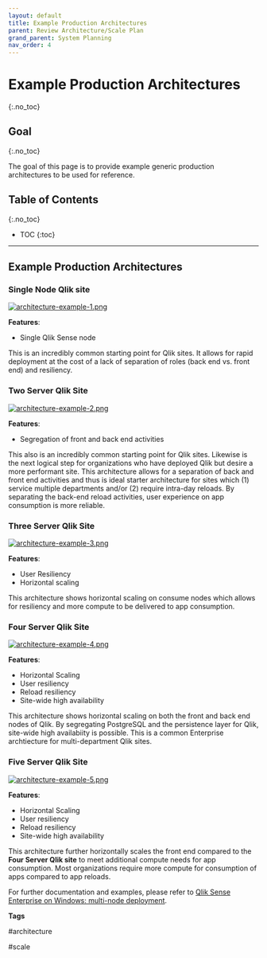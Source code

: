 ```yaml
---
layout: default
title: Example Production Architectures
parent: Review Architecture/Scale Plan
grand_parent: System Planning
nav_order: 4
---
```


# Example Production Architectures
{:.no_toc}

## Goal
{:.no_toc}

The goal of this page is to provide example generic production architectures to be used for reference.

## Table of Contents
{:.no_toc}

* TOC
{:toc}

-------------------------

## Example Production Architectures

### Single Node Qlik site

[![architecture-example-1.png](images/architecture-example-1.png)](https://raw.githubusercontent.com/eapowertools/qs-admin-playbook/master/docs/system_planning/review_architecture_scale_plan/images/architecture-example-1.png)

**Features**:
- Single Qlik Sense node

This is an incredibly common starting point for Qlik sites. It allows for rapid deployment at the cost of a lack of separation of roles (back end vs. front end) and resiliency.

### Two Server Qlik Site

[![architecture-example-2.png](images/architecture-example-2.png)](https://raw.githubusercontent.com/eapowertools/qs-admin-playbook/master/docs/system_planning/review_architecture_scale_plan/images/architecture-example-2.png)

**Features**:
- Segregation of front and back end activities

This also is an incredibly common starting point for Qlik sites. Likewise is the next logical step for organizations who have deployed Qlik but desire a more performant site. This architecture allows for a separation of back and front end activities and thus is ideal starter architecture for sites which (1) service multiple departments and/or (2) require intra-day reloads. By separating the back-end reload activities, user experience on app consumption is more reliable.

### Three Server Qlik Site

[![architecture-example-3.png](images/architecture-example-3.png)](https://raw.githubusercontent.com/eapowertools/qs-admin-playbook/master/docs/system_planning/review_architecture_scale_plan/images/architecture-example-3.png)

**Features**:
- User Resiliency
- Horizontal scaling

This architecture shows horizontal scaling on consume nodes which allows for resiliency and more compute to be delivered to app consumption.

### Four Server Qlik Site

[![architecture-example-4.png](images/architecture-example-4.png)](https://raw.githubusercontent.com/eapowertools/qs-admin-playbook/master/docs/system_planning/review_architecture_scale_plan/images/architecture-example-4.png)

**Features**:
- Horizontal Scaling
- User resiliency
- Reload resiliency
- Site-wide high availability

This architecture shows horizontal scaling on both the front and back end nodes of Qlik. By segregating PostgreSQL and the persistence layer for Qlik, site-wide high availabiity is possible. This is a common Enterprise archtiecture for multi-department Qlik sites.

### Five Server Qlik Site

[![architecture-example-5.png](images/architecture-example-5.png)](https://raw.githubusercontent.com/eapowertools/qs-admin-playbook/master/docs/system_planning/review_architecture_scale_plan/images/architecture-example-5.png)

**Features**:
- Horizontal Scaling
- User resiliency
- Reload resiliency
- Site-wide high availability

This architecture further horizontally scales the front end compared to the **Four Server Qlik site** to meet additional compute needs for app consumption. Most organizations require more compute for consumption of apps compared to app reloads.


For further documentation and examples, please refer to [Qlik Sense Enterprise on Windows: multi-node deployment](https://help.qlik.com/en-US/sense-admin/Subsystems/DeployAdministerQSE/Content/Sense_DeployAdminister/QSEoW/Deploy_QSEoW/Enterprise-deployment.htm).

**Tags**

#architecture

#scale

&nbsp;
